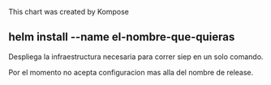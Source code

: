 This chart was created by Kompose

## helm install --name el-nombre-que-quieras

Despliega la infraestructura necesaria para correr siep en un solo comando.

Por el momento no acepta configuracion mas alla del nombre de release.
